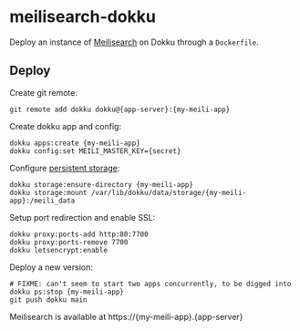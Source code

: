 # meilisearch-dokku

Deploy an instance of [Meilisearch](https://meilisearch.com/) on Dokku through a `Dockerfile`.

## Deploy

Create git remote:

```
git remote add dokku dokku@{app-server}:{my-meili-app}
```

Create dokku app and config:

```
dokku apps:create {my-meili-app}
dokku config:set MEILI_MASTER_KEY={secret}
```

Configure [persistent storage](https://dokku.com/docs/advanced-usage/persistent-storage/):

```
dokku storage:ensure-directory {my-meili-app}
dokku storage:mount /var/lib/dokku/data/storage/{my-meili-app}:/meili_data
```

Setup port redirection and enable SSL:

```
dokku proxy:ports-add http:80:7700
dokku proxy:ports-remove 7700
dokku letsencrypt:enable
```

Deploy a new version:

```
# FIXME: can't seem to start two apps concurrently, to be digged into
dokku ps:stop {my-meili-app}
git push dokku main
```

Meilisearch is available at https://{my-meili-app}.{app-server}
